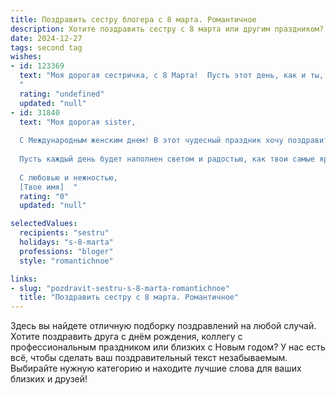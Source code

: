 ```yaml
---
title: Поздравить сестру блогера с 8 марта. Романтичное
description: Хотите поздравить сестру с 8 марта или другим праздником? Наш ИИ создаст незабываемое поздравление, а вы обязательно выделитесь среди других.  
date: 2024-12-27
tags: second tag
wishes:
- id: 123369
  text: "Моя дорогая сестричка, с 8 Марта!  Пусть этот день, как и ты, будет полон ярких красок, вдохновения и нежности.  Твой блог – это  волшебный мир, который ты создаёшь с такой любовью, и я восхищаюсь твоим талантом и неутомимой энергией.  Желаю тебе, чтобы каждый твой пост находил отклик в сердцах читателей, а жизнь была наполнена счастьем, романтикой и  безграничной любовью.  Целую тебя крепко-крепко!
  "
  rating: "undefined"
  updated: "null"
- id: 31840
  text: "Моя дорогая sister,
  
  С Международным женским днем! В этот чудесный праздник хочу поздравить тебя с тем, что ты есть. Твое вдохновение и креативность освещают мир, как яркая звезда на ночном небосклоне. Ты, как блогер, даришь нам свои мысли и эмоции, и я восхищаюсь тем, как ты легко и грациозно делишься своим уникальным взглядом на жизнь.
  
  Пусть каждый день будет наполнен светом и радостью, как твои самые яркие посты. Желаю тебе безмерной любви, творческих успехов и вдохновения, которое никогда не иссякнет. Пусть твое сердце будет всегда открыто новым ощущениям, а каждый момент приносит только счастье.
  
  С любовью и нежностью,
  [Твое имя]  "
  rating: "0"
  updated: "null"

selectedValues:
  recipients: "sestru"
  holidays: "s-8-marta"
  professions: "bloger"
  style: "romantichnoe"

links:
- slug: "pozdravit-sestru-s-8-marta-romantichnoe"
  title: "Поздравить сестру с 8 марта. Романтичное"
---
```


Здесь вы найдете отличную подборку поздравлений на любой случай. 
Хотите поздравить друга с днём рождения, коллегу с профессиональным праздником или близких с Новым годом? У нас есть всё, чтобы сделать ваш поздравительный текст незабываемым. Выбирайте нужную категорию и находите лучшие слова для ваших близких и друзей!

